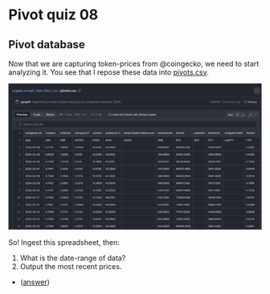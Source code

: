 # Pivot quiz 08

## Pivot database

Now that we are capturing token-prices from @coingecko, we need to start 
analyzing it. You see that I repose these data into 
[pivots.csv](../../../../data-files/csv/pivots.csv).

![Pivot data store](imgs/pivots-data.png)

So! Ingest this spreadsheet, then:

1. What is the date-range of data?
2. Output the most recent prices.

* ([answer](answer.md))
